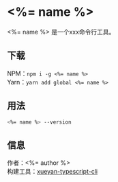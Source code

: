 # <%= name %>

<%= name %> 是一个xxx命令行工具。  

## 下载

NPM：`npm i -g <%= name %>`  
Yarn：`yarn add global <%= name %>`  

## 用法

```bash
<%= name %> --version
```

## 信息

作者：<%= author %>  
构建工具：[xueyan-typescript-cli](https://github.com/xueyan-site/xueyan-typescript-cli)  
